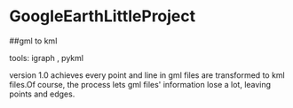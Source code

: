 # GoogleEarthLittleProject

##gml to kml
 
tools: igraph , pykml

version 1.0 achieves every point and line in gml files are transformed to kml files.Of course, the process lets gml files' information lose a lot, leaving points and edges. 
